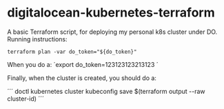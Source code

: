 # digitalocean-kubernetes-terraform
A basic Terraform script, for deploying my personal k8s cluster under DO.
Running instructions:
```
terraform plan -var do_token="${do_token}"
```
When you do a:
´export do_token=123123123213123 ´

Finally, when the cluster is created, you should do a:

´´´
doctl kubernetes cluster kubeconfig save $(terraform output --raw cluster-id) 
´´´


